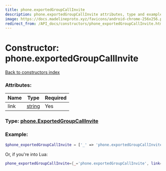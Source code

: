 ```yaml
---
title: phone.exportedGroupCallInvite
description: phone.exportedGroupCallInvite attributes, type and example
image: https://docs.madelineproto.xyz/favicons/android-chrome-256x256.png
redirect_from: /API_docs/constructors/phone_exportedGroupCallInvite.html
---
```

# Constructor: phone.exportedGroupCallInvite  
[Back to constructors index](index.md)



### Attributes:

| Name     |    Type       | Required |
|----------|---------------|----------|
|link|[string](../types/string.md) | Yes|



### Type: [phone.ExportedGroupCallInvite](../types/phone.ExportedGroupCallInvite.md)


### Example:

```php
$phone_exportedGroupCallInvite = ['_' => 'phone.exportedGroupCallInvite', 'link' => 'string'];
```  


Or, if you're into Lua:

```lua
phone_exportedGroupCallInvite={_='phone.exportedGroupCallInvite', link='string'}

```


